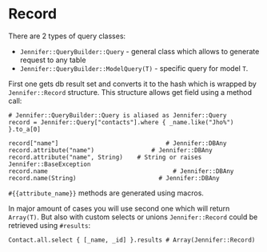 # Record

There are 2 types of query classes:
- `Jennifer::QueryBuilder::Query` - general class which allows to generate request to any table
- `Jennifer::QueryBuilder::ModelQuery(T)` - specific query for model `T`.

First one gets db result set and converts it to the hash which is wrapped by `Jennifer::Record` structure. This structure allows get field using a method call:

```crystal
# Jennifer::QueryBuilder::Query is aliased as Jennifer::Query
record = Jennifer::Query["contacts"].where { _name.like("Jho%") }.to_a[0]

record["name"] 						        # Jennifer::DBAny
record.attribute("name") 		 	    # Jennifer::DBAny
record.attribute("name", String) 	# String or raises Jennifer::BaseException
record.name 					 	          # Jennifer::DBAny
record.name(String) 				      # Jennifer::DBAny
```

`#{{attribute_name}}` methods are generated using macros.

In major amount of cases you will use second one which will return `Array(T)`. But also with custom selects or unions `Jennifer::Record` could be retrieved using `#results`:

```crystal
Contact.all.select { [_name, _id] }.results # Array(Jennifer::Record)
```
